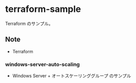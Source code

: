# terraform-sample
Terraform のサンプル。

## Note
- Terraform

### windows-server-auto-scaling
- Windows Server + オートスケーリンググループ のサンプル
